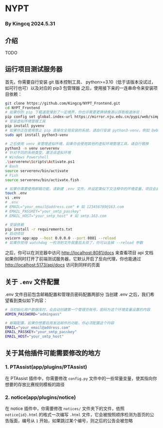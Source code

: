 # NYPT

### By Kingcq 2024.5.31

## 介绍
TODO

## 运行项目测试服务器
首先，你需要自行安装 git 版本控制工具、 python>=3.10（低于该版本没试过，如可行也可）以及对应的 pip3 包管理器
之后，使用接下来的一连串命令来安装项目依赖：
```sh
git clone https://github.com/Kingcq/NYPT_Frontend.git
cd NYPT_Frontend
# 如果你的 pip 下载速度慢到了一定境界，你也许需要更换镜像源以获取极速体验：
pip config set global.index-url https://mirror.nju.edu.cn/pypi/web/simple
# 安装虚拟环境管理工具
pip install pyvenv
# 如果你正在使用禁止 pip 直接在全局安装的系统，请自行安装 python3-venv，例如 Debian
sudo apt install python3-venv

# 之后使用 venv 来管理虚拟环境，如果你会使用其他的虚拟环境管理工具，请自行替换
python3 -m venv serverenv
# 针对不同的系统类型，激活该虚拟环境
# Windows Powershell
.\serverenv\Scripts\Activate.ps1
# Bash
source serverenv/bin/activate
# Fish
source serverenv/bin/activate.fish

# 如果你需要使用邮箱功能，请新建 .env 文件，并设定类似下文注释中的环境变量，项目会自动加载
touch .env
vi .env
# .env
# EMAIL="your_email@address.com" # 如 123456789@163.com
# EMAIL_PASSKEY="your_smtp_passkey"
# EMAIL_HOST="your_smtp_host" # 如 smtp.163.com

# 安装依赖
pip install -r requirements.txt
# 启动项目
uvicorn app:app --host 0.0.0.0 --port 8081 --reload
# 如果你觉得 watchdog 一检测到文件就重启太烦了，你可以去掉 --reload 参数
```
之后，你可以在浏览器中访问 [http://localhost:8081/docs](http://localhost:8081/docs) 来查看项目 api 文档
如果你同时打开了前端测试服务器，它默认开启了反向代理，你也能通过 [http://localhost:5173/api/docs](http://localhost:5173/api/docs) 访问到同样的页面

## 关于 `.env` 文件配置
.env 文件目前包含邮箱配置和管理员密码配置两部分
当创建 .env 之后，我们希望看到类似如下内容：
```sh
# 当初始化用户数据库时，会自动创建第一个管理员账号，密码为这个环境变量设置的内容
ADMIN_PASSWORD="adminpass"

# 邮箱配置，如果你想要启用发送邮件的功能，你必须配置这个内容
EMAIL="your_email@address.com"
EMAIL_PASSKEY="your_smtp_passkey"
EMAIL_HOST="your_smtp_host"
```

## 关于其他插件可能需要修改的地方
### 1. PTAssist(app/plugins/PTAssist)
在 PTAssist 插件中，你需要修改 `config.py` 文件中的一些常量变量，使其指向你想要的存放比赛规则模板的路径

### 2. notice(app/plugins/notice)
在 notice 插件中，你需要修改 `notices/` 文件夹下的文件，依照 `notice{id}.html` 的格式一次编写 `.html` 文件，它会被按照顺序检测为首页的公告版面，编号从 `1` 开始，如果跳过某个编号，则之后的公告会被忽略
